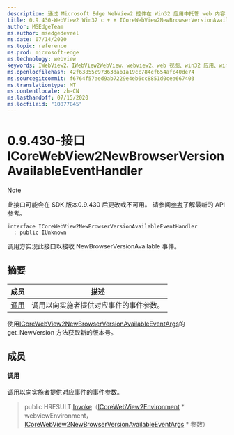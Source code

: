 ```yaml
---
description: 通过 Microsoft Edge WebView2 控件在 Win32 应用中托管 web 内容
title: 0.9.430-WebView2 Win32 c + + ICoreWebView2NewBrowserVersionAvailableEventHandler
author: MSEdgeTeam
ms.author: msedgedevrel
ms.date: 07/14/2020
ms.topic: reference
ms.prod: microsoft-edge
ms.technology: webview
keywords: IWebView2、IWebView2WebView、webview2、web 视图、win32 应用、win32、edge、ICoreWebView2、ICoreWebView2Host、浏览器控件、边缘 html
ms.openlocfilehash: 42f63855c97363dab1a19cc784cf654afc40de74
ms.sourcegitcommit: f6764f57aed9ab7229e4eb6cc8851d0cea667403
ms.translationtype: MT
ms.contentlocale: zh-CN
ms.lasthandoff: 07/15/2020
ms.locfileid: "10877845"
---
```

# 0.9.430-接口 ICoreWebView2NewBrowserVersionAvailableEventHandler 

> [!NOTE]
> 此接口可能会在 SDK 版本0.9.430 后更改或不可用。 请参阅[参考](../../../webview2-api-reference.md)了解最新的 API 参考。

```
interface ICoreWebView2NewBrowserVersionAvailableEventHandler
  : public IUnknown
```

调用方实现此接口以接收 NewBrowserVersionAvailable 事件。

## 摘要

 成员                        | 描述
--------------------------------|---------------------------------------------
[调用](#invoke) | 调用以向实施者提供对应事件的事件参数。

使用[ICoreWebView2NewBrowserVersionAvailableEventArgs](ICoreWebView2NewBrowserVersionAvailableEventArgs.md)的 get_NewVersion 方法获取新的版本号。

## 成员

#### 调用 

调用以向实施者提供对应事件的事件参数。

> public HRESULT [Invoke](#invoke)（[ICoreWebView2Environment](ICoreWebView2Environment.md) * webviewEnvironment，[ICoreWebView2NewBrowserVersionAvailableEventArgs](ICoreWebView2NewBrowserVersionAvailableEventArgs.md) * 参数）

